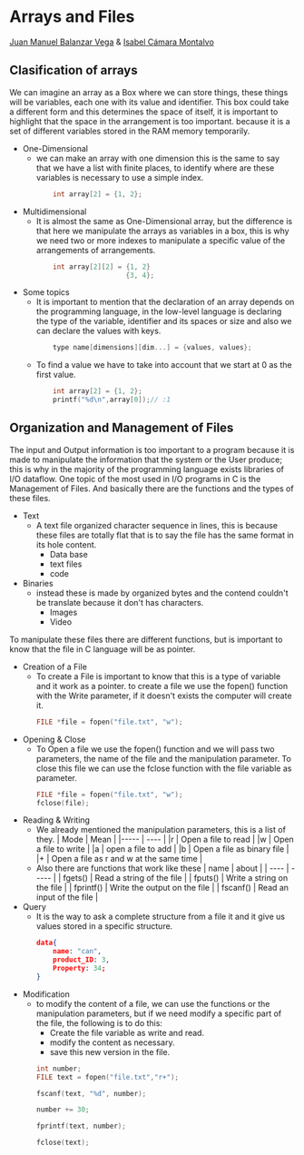 # Arrays and Files
[Juan Manuel Balanzar Vega](https://github.com/SrGitQ/Files/tree/master/Chapter%204%20markdown) & [Isabel Cámara Montalvo](https://github.com/isabel-eng/programming2/tree/master/markdown)

## Clasification of arrays
We can imagine an array as a Box where we can store things, these things will be variables, each one with its value and identifier. This box could take a different form and this determines the space of itself, it is important to highlight that the space in the arrangement is too important. because it is a set of different variables stored in the RAM memory temporarily.

- One-Dimensional
  - we can make an array with one dimension this is the same to say that we have a list with finite places, to identify where are these variables is necessary to use a simple index.
    ```C
        int array[2] = {1, 2};
    ```
- Multidimensional
  - It is almost the same as One-Dimensional array, but the difference is that here we manipulate the arrays as variables in a box, this is why we need two or more indexes to manipulate a specific value of the arrangements of arrangements.
    ```C
        int array[2][2] = {1, 2}
                          {3, 4};
    ```
- Some topics
  - It is important to mention that the declaration of an array depends on the programming language, in the low-level language is declaring the type of the variable, identifier and its spaces or size and also we can declare the values with keys.
    ```C
        type name[dimensions][dim...] = {values, values};
    ```
  - To find a value we have to take into account that we start at 0 as the first value.
    ```C
        int array[2] = {1, 2};
        printf("%d\n",array[0]);// :1
    ```

## Organization and Management of Files
The input and Output information is too important to a program because it is made to manipulate the information that the system or the User produce; this is why in the majority of the programming language exists libraries of I/O dataflow. One topic of the most used in I/O programs in C is the Management of Files. And basically there are the functions and the types of these files.
- Text
  - A text file organized character sequence in lines, this is because these files are totally flat that is to say the file has the same format in its hole content.
    - Data base
    - text files
    - code
- Binaries
  - instead these is made by organized bytes and the contend couldn't be translate because it don't has characters.
    - Images
    - Video

To manipulate these files there are different functions, but is important to know that the file in C language will be as pointer.
- Creation of a File
  - To create a File is important to know that this is a type of variable and it work as a pointer. to create a file we use the fopen() function with the Write parameter, if it doesn't exists the computer will create it.
    ```C
    FILE *file = fopen("file.txt", "w");
    ```
- Opening & Close
  - To Open a file we use the fopen() function and we will pass two parameters, the name of the file and the manipulation parameter. To close this file we can use the fclose function with the file variable as parameter.
    ```C
    FILE *file = fopen("file.txt", "w");
    fclose(file);
    ```
- Reading & Writing
  - We already mentioned the manipulation parameters, this is a list of they.
    | Mode | Mean |
    |----- | ---- |
    |r | Open a file to read |
    |w | Open a file to write |
    |a | open a file to add |
    |b | Open a file as binary file |
    |+ | Open a file as r and w at the same time |
  - Also there are functions that work like these
    | name | about |
    | ---- | ----- |
    | fgets() | Read a string of the file |
    | fputs() | Write a string on the file |
    | fprintf() | Write the output on the file |
    | fscanf() | Read an input of the file |
- Query
  - It is the way to ask a complete structure from a file it and it give us values stored in a specific structure.
    ```json
    data{
        name: "can",
        product_ID: 3,
        Property: 34;
    }
    ```
- Modification
  - to modify the content of a file, we can use the functions or the manipulation parameters, but if we need modify a specific part of the file, the following is to do this:
    - Create the file variable as write and read.
    - modify the content as necessary.
    - save this new version in the file.
    ```C
    int number;
    FILE text = fopen("file.txt","r+");

    fscanf(text, "%d", number);

    number += 30;

    fprintf(text, number);

    fclose(text);
    ```